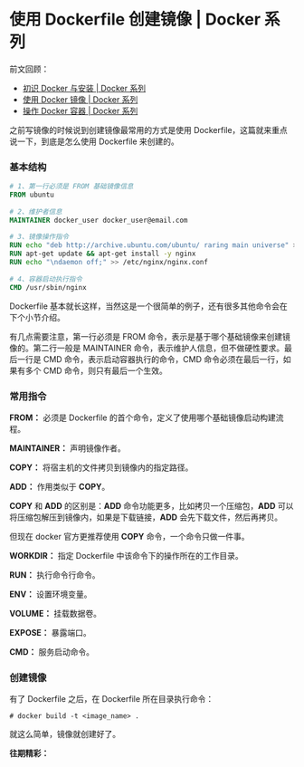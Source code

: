 # 使用 Dockerfile 创建镜像 | Docker 系列

前文回顾：

- [初识 Docker 与安装 | Docker 系列](<https://github.com/yongxinz/tech-blog/blob/master/docker/初识 Docker 与安装  Docker 系列.md>)
- [使用 Docker 镜像 | Docker 系列](<https://github.com/yongxinz/tech-blog/blob/master/docker/使用 Docker 镜像  Docker 系列.md>)
- [操作 Docker 容器 | Docker 系列](<https://github.com/yongxinz/tech-blog/blob/master/docker/操作 Docker 容器  Docker 系列.md>)

之前写镜像的时候说到创建镜像最常用的方式是使用 Dockerfile，这篇就来重点说一下，到底是怎么使用 Dockerfile 来创建的。

### 基本结构

```dockerfile
# 1、第一行必须是 FROM 基础镜像信息
FROM ubuntu
 
# 2、维护者信息
MAINTAINER docker_user docker_user@email.com
 
# 3、镜像操作指令
RUN echo "deb http://archive.ubuntu.com/ubuntu/ raring main universe" >> /etc/apt/sources.list
RUN apt-get update && apt-get install -y nginx
RUN echo "\ndaemon off;" >> /etc/nginx/nginx.conf
 
# 4、容器启动执行指令
CMD /usr/sbin/nginx
```

Dockerfile 基本就长这样，当然这是一个很简单的例子，还有很多其他命令会在下个小节介绍。

有几点需要注意，第一行必须是 FROM 命令，表示是基于哪个基础镜像来创建镜像的。第二行一般是 MAINTAINER 命令，表示维护人信息，但不做硬性要求。最后一行是 CMD 命令，表示启动容器执行的命令，CMD 命令必须在最后一行，如果有多个 CMD 命令，则只有最后一个生效。

### 常用指令

**FROM：** 必须是 Dockerfile 的首个命令，定义了使用哪个基础镜像启动构建流程。

**MAINTAINER：** 声明镜像作者。

**COPY：** 将宿主机的文件拷贝到镜像内的指定路径。

**ADD：** 作用类似于 **COPY**。

**COPY** 和 **ADD** 的区别是：**ADD** 命令功能更多，比如拷贝一个压缩包，**ADD** 可以将压缩包解压到镜像内，如果是下载链接，**ADD** 会先下载文件，然后再拷贝。

但现在 docker 官方更推荐使用 **COPY** 命令，一个命令只做一件事。

**WORKDIR：** 指定 Dockerfile 中该命令下的操作所在的工作目录。

**RUN：** 执行命令行命令。

**ENV：** 设置环境变量。

**VOLUME：** 挂载数据卷。

**EXPOSE：** 暴露端口。

**CMD：** 服务启动命令。

### 创建镜像

有了 Dockerfile 之后，在 Dockerfile 所在目录执行命令：

```shell
# docker build -t <image_name> .
```

就这么简单，镜像就创建好了。



**往期精彩：**

